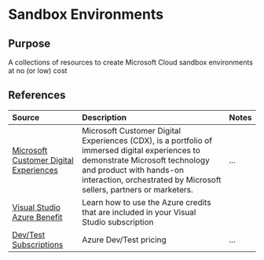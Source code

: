 # Sandbox Environments

## Purpose

A collections of resources to create Microsoft Cloud sandbox environments at no (or low) cost

## References


Source | Description | Notes
:----- | :---------- | :----
[Microsoft Customer Digital Experiences](https://cdx.transform.microsoft.com/)| Microsoft Customer Digital Experiences (CDX), is a portfolio of immersed digital experiences to demonstrate Microsoft technology and product with hands-on interaction, orchestrated by Microsoft sellers, partners or marketers. | ...
[Visual Studio Azure Benefit](https://azure.microsoft.com/en-ca/pricing/member-offers/credit-for-visual-studio-subscribers/)	| Learn how to use the Azure credits that are included in your Visual Studio subscription
[Dev/Test Subscriptions](https://azure.microsoft.com/en-us/pricing/dev-test/#overview)| Azure Dev/Test pricing | ...

